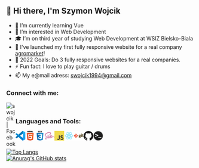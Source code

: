 ## 👋 Hi there, I'm Szymon Wojcik
- 🌱 I’m currently learning Vue
- 👀 I’m interested in Web Development
- :mortar_board: I’m on third year of studying Web Development at WSIZ Bielsko-Biala
- 🔭 I've launched my first fully responsive website for a real company [agromarket][website]!
- 🥅 2022 Goals: Do 3 fully responsive websites for a real companies.
- ⚡ Fun fact: I love to play guitar / drums
- 📫 My e@mail adress: swojcik1994@gmail.com

### Connect with me:

[<img align="left" alt="swojcik | Facebook" width="25px" src="https://upload.wikimedia.org/wikipedia/commons/thumb/f/fb/Facebook_icon_2013.svg/1200px-Facebook_icon_2013.svg.png" />][facebook]

<br />

### Languages and Tools:
<img align="left" alt="Visual Studio Code" width="26px" src="https://raw.githubusercontent.com/github/explore/80688e429a7d4ef2fca1e82350fe8e3517d3494d/topics/visual-studio-code/visual-studio-code.png" />
<img align="left" alt="HTML5" width="26px" src="https://raw.githubusercontent.com/github/explore/80688e429a7d4ef2fca1e82350fe8e3517d3494d/topics/html/html.png" />
<img align="left" alt="CSS3" width="26px" src="https://raw.githubusercontent.com/github/explore/80688e429a7d4ef2fca1e82350fe8e3517d3494d/topics/css/css.png" />
<img align="left" alt="Sass" width="26px" src="https://raw.githubusercontent.com/github/explore/80688e429a7d4ef2fca1e82350fe8e3517d3494d/topics/sass/sass.png" />
<img align="left" alt="JavaScript" width="26px" src="https://raw.githubusercontent.com/github/explore/80688e429a7d4ef2fca1e82350fe8e3517d3494d/topics/javascript/javascript.png" />
<img align="left" alt="React" width="26px" src="https://raw.githubusercontent.com/github/explore/80688e429a7d4ef2fca1e82350fe8e3517d3494d/topics/react/react.png" />
<img align="left" alt="Git" width="26px" src="https://raw.githubusercontent.com/github/explore/80688e429a7d4ef2fca1e82350fe8e3517d3494d/topics/git/git.png" />
<img align="left" alt="GitHub" width="26px" src="https://raw.githubusercontent.com/github/explore/78df643247d429f6cc873026c0622819ad797942/topics/github/github.png" />
<img align="left" alt="Terminal" width="26px" src="https://raw.githubusercontent.com/github/explore/80688e429a7d4ef2fca1e82350fe8e3517d3494d/topics/terminal/terminal.png" />
<br />
<br />

[![Top Langs](https://github-readme-stats.vercel.app/api/top-langs/?username=Szymen1994&layout=compact)](https://github.com/anuraghazra/github-readme-stats)
<br />
[![Anurag's GitHub stats](https://github-readme-stats.vercel.app/api?username=Szymen1994&hide=,stars,contribs,issues&show_icons=true)](https://github.com/anuraghazra/github-readme-stats)
<br />
<br />

[e-mail]: swojcik1994@gmail.com
[website]: https://agromarket-szczekociny.pl/
[facebook]: https://www.facebook.com/szymon.wojcik.7169
